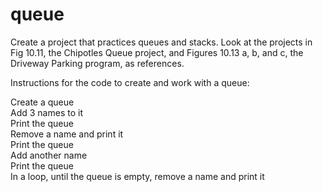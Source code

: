 # queue
Create a project that practices queues and stacks. Look at the projects in Fig 10.11, the Chipotles Queue project, and Figures 10.13 a, b, and c, the Driveway Parking program, as references.  

Instructions for the code to create and work with a queue:         

Create a queue        
Add 3 names to it        
Print the queue        
Remove a name and print it        
Print the queue        
Add another name        
Print the queue        
In a loop, until the queue is empty, remove a name and print it
